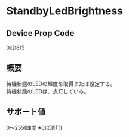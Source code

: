 # StandbyLedBrightness

## Device Prop Code

0xD815

## 概要

待機状態のLEDの輝度を取得または設定する。<BR>
待機状態のLEDは、点灯している。

## サポート値

0～255(輝度 ※0は消灯)

